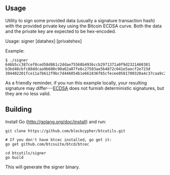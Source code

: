 Usage
-----

Utility to sign some provided data (usually a signature transaction hash) with the provided private key using the Bitcoin ECDSA curve. Both the data and the private key are expected to be hex-encoded.

Usage: signer [datahex] [privatehex]

Example:

```shell
$ ./signer 646b5cc387cef8ced58d861c2ddae75568b4936ccb2971371a0f9d2321460381 b3bd48cbfc88ddcaa9b600c90a62a07fe6c27503ae5b4872c041e5aecf2e723d
304402201fce11a7b612f9bc7d446054b1e661836f65cfecee0581700320a4c37caa9c2e0220540ea2d2edbe182e28a24afd0ffe29175eadea7c5ba69c5ed3ab0745b49cb9b0
```

As a friendly reminder, if you run this example locally, your resulting signature may differ---[ECDSA](https://en.wikipedia.org/wiki/Elliptic_Curve_Digital_Signature_Algorithm) does not furnish deterministic signatures, but they are no less valid. 

Building
--------

Install Go (http://golang.org/doc/install) and run:

```shell
git clone https://github.com/blockcypher/btcutils.git

# If you don't have btcec installed, go get it:
go get github.com/btcsuite/btcd/btcec

cd btcutils/signer
go build
```

This will generate the signer binary. 

